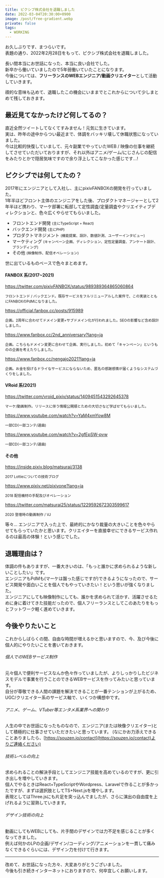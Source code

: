 ```yaml
---
title: ピクシブ株式会社を退職しました
date: 2022-03-04T20:30:00+0900
image: /post/free-gradient.webp
private: false
tags:
  - WORKING
---
```


お久しぶりです、まつらいです。  
表題の通り、2022年2月28日をもって、ピクシブ株式会社を退職しました。

長い間本当にお世話になった、本当に良い会社でした。  
新卒から働いていましたので5年弱働いていたことになります。  
今後については、<strong>フリーランスのWEBエンジニア/動画クリエイター</strong>として活動していきます。

禊的な意味も込めて、退職したこの機会にいままでとこれからについて少しまとめて残しておきます。

## 最近見てなかったけど何してるの？

直近全然ツイートしてなくてすみません！元気に生きています。  
実は、昨年の途中からつい最近まで、体調をバッキリ壊して休職状態になっていました。  
今は比較的快復していまして、元々副業でやっていたWEB / 映像の仕事を継続してさせていただいておりますが、それ以外はアニメ/ゲーム/にじさんじの配信をみたりとかで隠居気味ですので余り浮上してこなかった感じです...!

## ピクシブでは何してたの？

2017年にエンジニアとして入社し、主にpixivFANBOXの開発を行っていました。  
1年半ほどフロント主体のエンジニアをした後、プロダクトマネージャーとして2年半ほど携わり、マーケ部署に転部して定性調査/定量調査やクリエイティブディレクションと、色々広くやらせてもらいました。

- フロントエンド開発 <small>(主にTypeScript + React)</small>
- バックエンド開発 <small>(主にPHP)</small>
- プロダクトマネジメント <small>(機能提案、設計、数値計測、ユーザーインタビュー)</small>
- マーケティング <small>(キャンペーン企画、ディレクション、定性定量調査、アンケート設計、ブランディング)</small>
- その他 <small>(映像制作、配信オペレーション)</small>

世に出ているものベースで色々まとめます。

#### FANBOX 系(2017~2021)

https://twitter.com/pixivFANBOX/status/989389364865060864

<small>フロントエンド / バックエンド。既存サービスをフルリニューアルした案件で、この実装とともにFANBOXのPdMになりました。</small>

https://official.fanbox.cc/posts/915989

<small>企画。2周年に合わせてドメイン変更+サブドメイン化が行われました。SEOの影響など含め設計しました。</small>

https://www.fanbox.cc/2nd_anniversary?lang=ja

<small>企画。こちらもドメイン変更に合わせて企画、実行しました。初めて「キャンペーン」というものの企画を考えたりしました。</small>

https://www.fanbox.cc/nengajo2021?lang=ja

<small>企画。お金を投げるドライなサービスにならないため、匿名の感謝感情が届くようなシステムづくりをしました。</small>

#### VRoid 系(2021)

https://twitter.com/vroid_pixiv/status/1409451543292645378

<small>マーケ/動画制作。リリースに伴う情報公開順とための大切さなど学ばせてもらいました。</small>

https://www.youtube.com/watch?v=YaM4xmYow8M

<small>一部CD(一部コンテ/選曲)</small>

https://www.youtube.com/watch?v=2gfEpSW-pvw

<small>一部CD(一部コンテ/選曲)</small>

#### その他

https://inside.pixiv.blog/matsurai/3138

<small>2017 Lottieについての技術ブログ</small>

https://www.pixiv.net/pixivone?lang=ja

<small>2018 配信機材の手配及びオペレーション</small>

https://twitter.com/matsurai25/status/1229592672303599617

<small>2020 登壇時の動画制作 / VJ</small>

等々...
エンジニアで入った上で、最終的にかなり裁量の大きいことを色々やらせてもらっていたかと思います。クリエイターを直接幸せにできるサービス作れるのは最高の体験！という感じでした。

## 退職理由は？

体調の件もありますが、一番大きいのは、「もっと誰かに求められるような新しいことしたい」です。  
エンジニアもPdMも(マーケは齧った感じですが)できるようになったので、サービス開発や面白いことを個人でもやっていきたい！という思いが強くなりました。  
エンジニアにしても映像制作にしても、誰かを求められて活かす、活躍させるために身に着けてきた技能だったので、個人フリーランスとしてこのあたりをもっとフットワーク軽く進めていきます。

## 今後やりたいこと

これからしばらくの間、自由な時間が増えるかと思いますので、今、及び今後に個人的にやりたいことを書いておきます。

###### 個人でのWEBサービス制作

元々個人で便利サービスなんか色々作っていましたが、よりしっかりしたビジネスモデルで事業を行うことのできるWEBサービスを作ってみたいと思っています。  
自分が尊敬できる人間の課題を解決できることが一番テンションが上がるため、UGC/クリエイター系のサービス軸で、いくつか構想中です。

###### アニメ、ゲーム、VTuber等エンタメ系業界への関わり

人生の中でお世話になったものなので、エンジニア(または映像クリエイター)として積極的に仕事させていただきたいと思っています。
(なにかお力添えできることありましたら、[https://souzen.io/contact](https://souzen.io/contact)よりご連絡ください)

###### 技術レベルの向上

求められることの解決手段としてエンジニア技能を高めているのですが、更に引き出しを増やしていきます。  
個人でやるときはReact+TypeScriptやWordpress、Laravelで作ることが多かったですが、まずは選択肢としてTS+Next.jsを増やします。  
表現としてはThree.jsにも片足を突っ込んでましたが、さらに演出の自由度を上げれるように習熟していきます。

###### デザイン技術の向上

動画にしてもWEBにしても、片手間のデザインでは力不足を感じることが多くなってきました。  
例えば何かのLPの企画/デザイン/コーディング/アニメーションを一貫して痛みなくできるぐらいには、デザイン力を付けて行きます。

---

改めて、お世話になった方々、大変ありがとうございました。  
今後も引き続きインターネットにおりますので、何卒宜しくお願いします。
